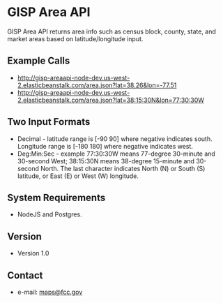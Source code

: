 GISP Area API
======
GISP Area API returns area info such as census block, county, state, and market areas based on latitude/longitude input.

## Example Calls
* http://gisp-areaapi-node-dev.us-west-2.elasticbeanstalk.com/area.json?lat=38.26&lon=-77.51
* http://gisp-areaapi-node-dev.us-west-2.elasticbeanstalk.com/area.json?lat=38:15:30N&lon=77:30:30W

## Two Input Formats
* Decimal - latitude range is [-90 90] where negative indicates south. Longitude range is [-180 180] where negative indicates west.
* Deg:Min:Sec - example 77:30:30W means 77-degree 30-minute and 30-second West; 38:15:30N means 38-degree 15-minute and 30-second North. The last character indicates North (N) or South (S) latitude, or East (E) or West (W) longitude.

## System Requirements
* NodeJS and Postgres. 

## Version
* Version 1.0

## Contact
* e-mail: maps@fcc.gov




